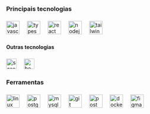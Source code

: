 <h3 align="left">Principais tecnologias</h3>

###

<div align="left">
  <img src="https://skillicons.dev/icons?i=js" height="36" alt="javascript logo"  />
  <img width="12" />
  <img src="https://skillicons.dev/icons?i=ts" height="36" alt="typescript logo"  />
  <img width="12" />
  <img src="https://skillicons.dev/icons?i=react" height="36" alt="react logo"  />
  <img width="12" />
  <img src="https://skillicons.dev/icons?i=nodejs" height="36" alt="nodejs logo"  />
  <img width="12" />
  <img src="https://skillicons.dev/icons?i=tailwind" height="36" alt="tailwindcss logo"  />
</div>

###

<h4 align="left">Outras tecnologias</h4>

###

<div align="left">
  <img src="https://skillicons.dev/icons?i=sass" height="28" alt="sass logo"  />
  <img width="12" />
  <img src="https://skillicons.dev/icons?i=bootstrap" height="28" alt="bootstrap logo"  />
</div>

###

<h3 align="left">Ferramentas</h3>

###

<div align="left">
  <img src="https://skillicons.dev/icons?i=linux" height="36" alt="linux logo"  />
  <img width="12" />
  <img src="https://skillicons.dev/icons?i=postgres" height="36" alt="postgresql logo"  />
  <img width="12" />
  <img src="https://skillicons.dev/icons?i=mysql" height="36" alt="mysql logo"  />
  <img width="12" />
  <img src="https://skillicons.dev/icons?i=git" height="36" alt="git logo"  />
  <img width="12" />
  <img src="https://skillicons.dev/icons?i=postman" height="36" alt="postman logo"  />
  <img width="12" />
  <img src="https://skillicons.dev/icons?i=docker" height="36" alt="docker logo"  />
  <img width="12" />
  <img src="https://skillicons.dev/icons?i=figma" height="36" alt="figma logo"  />
</div>

###
